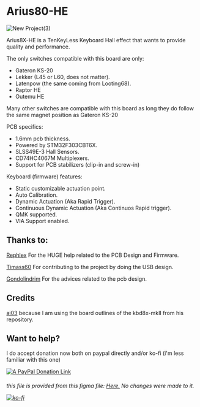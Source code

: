 # Arius80-HE

![New Project(3)](https://github.com/mhdimo/Arius8X-HE/assets/62386208/d465aaa6-fdec-478f-8eaa-1e5b231a7aa5)

Arius8X-HE is a TenKeyLess Keyboard Hall effect that wants to provide quality and performance.

The only switches compatible with this board are only:
- Gateron KS-20 
- Lekker (L45 or L60, does not matter).
- Latenpow (the same coming from Looting68).
- Raptor HE
- Outemu HE

Many other switches are compatible with this board as long they do follow the same magnet position as Gateron KS-20 

PCB specifics:
- 1.6mm pcb thickness.
- Powered by STM32F303CBT6X.
- SLSS49E-3 Hall Sensors.
- CD74HC4067M Multiplexers.
- Support for PCB stabilizers (clip-in and screw-in)

Keyboard (firmware) features:
- Static customizable actuation point.
- Auto Calibration.
- Dynamic Actuation (Aka Rapid Trigger).
- Continuous Dynamic Actuation (Aka Continuos Rapid trigger).
- QMK supported.
- VIA Support enabled.


## Thanks to:
[Rephlex](https://github.com/RephlexZero/) For the HUGE help related to the PCB Design and Firmware.

[Timass60](https://github.com/Timass60) For contributing to the project by doing the USB design.

[Gondolindrim](https://github.com/Gondolindrim) For the advices related to the pcb design.

## Credits
[ai03](https://github.com/ai03-2725/) because I am using the board outlines of the kbd8x-mkII from his repository.

## Want to help?
I do accept donation now both on paypal directly and/or ko-fi (i'm less familiar with this one)

[![A PayPal Donation Link](http://mihaldimo.altervista.org/PaypalDonation/donate_pp_1.png)](https://www.paypal.com/donate/?hosted_button_id=5TJSAAYLWQZGJ) <h6> this file is provided from this figma file: <a href="https://www.figma.com/community/file/1274568402383743355">Here.</a> No changes were made to it.</h>

[![ko-fi](https://ko-fi.com/img/githubbutton_sm.svg)](https://ko-fi.com/U7U6TWMEZ)
